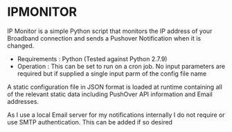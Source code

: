 # IPMONITOR

IP Monitor is a simple Python script that monitors the IP address of your Broadband connection and sends a Pushover Notification when it is changed.

* Requirements : Python (Tested against Python 2.7.9)
* Operation    : This can be set to run on a cron job. No input parameters are required but if supplied a single input parm of the config file name

A static configuration file in JSON format is loaded at runtime containing all of the relevant static data including PushOver API information and Email addresses.

As I use a local Email server for my notifications internally I do not require or use SMTP authentication.
This can be added if so desired
